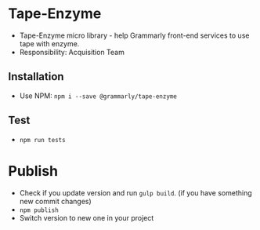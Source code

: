 # Tape-Enzyme

* Tape-Enzyme micro library - help Grammarly front-end services to use tape with enzyme.
* Responsibility: Acquisition Team

## Installation

- Use NPM: `npm i --save @grammarly/tape-enzyme`

## Test
- `npm run tests`

# Publish

- Check if you update version and run `gulp build`. (if you have something new commit changes)
- `npm publish`
- Switch version to new one in your project

